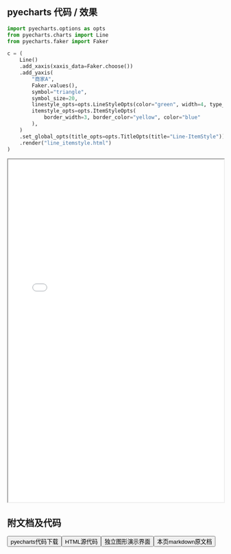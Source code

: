 
## pyecharts 代码 / 效果

```python
import pyecharts.options as opts
from pyecharts.charts import Line
from pyecharts.faker import Faker

c = (
    Line()
    .add_xaxis(xaxis_data=Faker.choose())
    .add_yaxis(
        "商家A",
        Faker.values(),
        symbol="triangle",
        symbol_size=20,
        linestyle_opts=opts.LineStyleOpts(color="green", width=4, type_="dashed"),
        itemstyle_opts=opts.ItemStyleOpts(
            border_width=3, border_color="yellow", color="blue"
        ),
    )
    .set_global_opts(title_opts=opts.TitleOpts(title="Line-ItemStyle"))
    .render("line_itemstyle.html")
)

```

<iframe width="100%" height="800px" src="/pyecharts/Line/line_itemstyle.html"></iframe>

## 附文档及代码

<a href="https://cdn.jsdelivr.net/gh/wfy-belief/python/docs/pyecharts/Line/line_itemstyle.py"><button class="mybutton">pyecharts代码下载</button></a><a href="https://cdn.jsdelivr.net/gh/wfy-belief/python/docs/pyecharts/Line/line_itemstyle.html"><button class="mybutton">HTML源代码</button></a><a href="https://python.wfyblog.cn/pyecharts/Line/line_itemstyle.html"><button class="mybutton">独立图形演示界面</button></a><a href="https://cdn.jsdelivr.net/gh/wfy-belief/python/docs/pyecharts/Line/line_itemstyle.md"><button class="mybutton">本页markdown原文档</button></a>